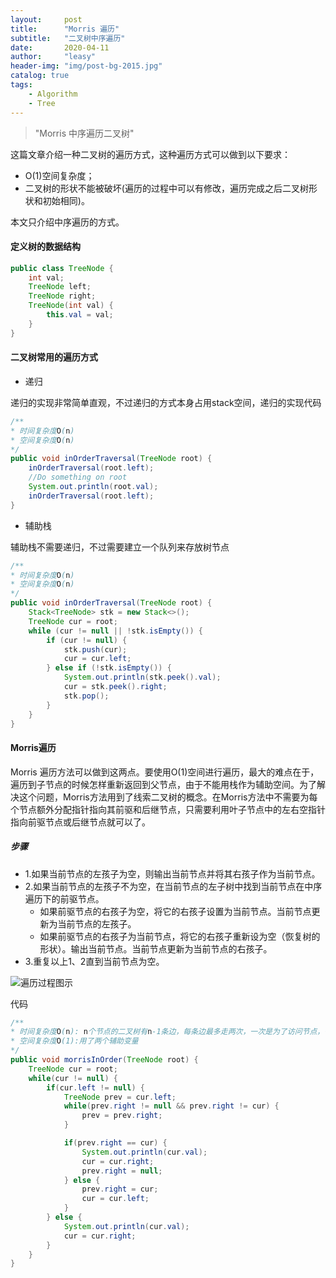 ```yaml
---
layout:     post
title:      "Morris 遍历"
subtitle:   "二叉树中序遍历"
date:       2020-04-11
author:     "leasy"
header-img: "img/post-bg-2015.jpg"
catalog: true
tags:
    - Algorithm
    - Tree
---
```


> "Morris 中序遍历二叉树"

这篇文章介绍一种二叉树的遍历方式，这种遍历方式可以做到以下要求：

- O(1)空间复杂度；
- 二叉树的形状不能被破坏(遍历的过程中可以有修改，遍历完成之后二叉树形状和初始相同)。

本文只介绍中序遍历的方式。

#### 定义树的数据结构

```java
public class TreeNode {
    int val;
    TreeNode left;
    TreeNode right;
    TreeNode(int val) {
        this.val = val;
    }
}
```

#### 二叉树常用的遍历方式

- 递归

递归的实现非常简单直观，不过递归的方式本身占用stack空间，递归的实现代码

```java
/**
* 时间复杂度O(n)
* 空间复杂度O(n)
*/
public void inOrderTraversal(TreeNode root) {
    inOrderTraversal(root.left);
    //Do something on root
    System.out.println(root.val);
    inOrderTraversal(root.left);
}
```

- 辅助栈

辅助栈不需要递归，不过需要建立一个队列来存放树节点

```java
/**
* 时间复杂度O(n)
* 空间复杂度O(n)
*/
public void inOrderTraversal(TreeNode root) {
    Stack<TreeNode> stk = new Stack<>();
    TreeNode cur = root;
    while (cur != null || !stk.isEmpty()) {
        if (cur != null) {
            stk.push(cur);
            cur = cur.left;
        } else if (!stk.isEmpty()) {
            System.out.println(stk.peek().val);
            cur = stk.peek().right;
            stk.pop();
        }
    }
}
```

#### Morris遍历

Morris 遍历方法可以做到这两点。要使用O(1)空间进行遍历，最大的难点在于，遍历到子节点的时候怎样重新返回到父节点，由于不能用栈作为辅助空间。为了解决这个问题，Morris方法用到了线索二叉树的概念。在Morris方法中不需要为每个节点额外分配指针指向其前驱和后继节点，只需要利用叶子节点中的左右空指针指向前驱节点或后继节点就可以了。

##### 步骤

- 1.如果当前节点的左孩子为空，则输出当前节点并将其右孩子作为当前节点。
- 2.如果当前节点的左孩子不为空，在当前节点的左子树中找到当前节点在中序遍历下的前驱节点。
  - 如果前驱节点的右孩子为空，将它的右孩子设置为当前节点。当前节点更新为当前节点的左孩子。
  - 如果前驱节点的右孩子为当前节点，将它的右孩子重新设为空（恢复树的形状）。输出当前节点。当前节点更新为当前节点的右孩子。
- 3.重复以上1、2直到当前节点为空。

![遍历过程图示]((https://leasyzhang.github.io/img/in-post/morris-traversal/morris.jpg))

代码

```java
/**
* 时间复杂度O(n): n个节点的二叉树有n-1条边，每条边最多走两次，一次是为了访问节点，一次是为了访问前驱节点
* 空间复杂度O(1):用了两个辅助变量
*/
public void morrisInOrder(TreeNode root) {
    TreeNode cur = root;
    while(cur != null) {
        if(cur.left != null) {
            TreeNode prev = cur.left;
            while(prev.right != null && prev.right != cur) {
                prev = prev.right;
            }

            if(prev.right == cur) {
                System.out.println(cur.val);
                cur = cur.right;
                prev.right = null;
            } else {
                prev.right = cur;
                cur = cur.left;
            }
        } else {
            System.out.println(cur.val);
            cur = cur.right;
        }
    }
}
```
